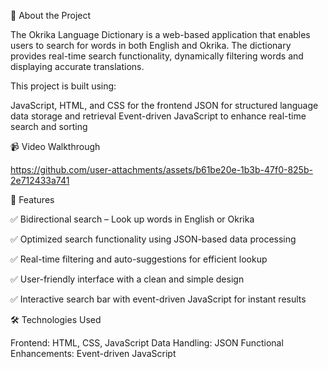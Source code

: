 📌 About the Project

The Okrika Language Dictionary is a web-based application that enables users to search for words in both English and Okrika. The dictionary provides real-time search functionality, dynamically filtering words and displaying accurate translations.

This project is built using:

JavaScript, HTML, and CSS for the frontend
JSON for structured language data storage and retrieval
Event-driven JavaScript to enhance real-time search and sorting

📹 Video Walkthrough

https://github.com/user-attachments/assets/b61be20e-1b3b-47f0-825b-2e712433a741

🚀 Features

✅ Bidirectional search – Look up words in English or Okrika

✅ Optimized search functionality using JSON-based data processing

✅ Real-time filtering and auto-suggestions for efficient lookup

✅ User-friendly interface with a clean and simple design

✅ Interactive search bar with event-driven JavaScript for instant results

🛠 Technologies Used

Frontend: HTML, CSS, JavaScript
Data Handling: JSON
Functional Enhancements: Event-driven JavaScript
